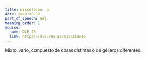 ```yaml
---
title: misceláneo, a
date: 2020-08-08
part_of_speech: adj.
meaning_order: 1
source:
  name: DLE 23
  link: https://dle.rae.es/misceláneo
---
```


Mixto, vario, compuesto de cosas distintas o de géneros diferentes.